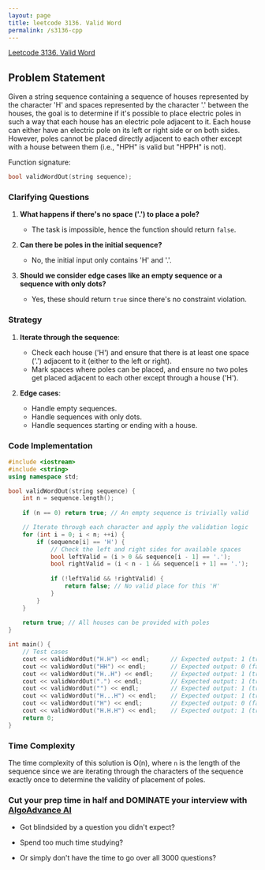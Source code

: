 ```yaml
---
layout: page
title: leetcode 3136. Valid Word
permalink: /s3136-cpp
---
```

[Leetcode 3136. Valid Word](https://algoadvance.github.io/algoadvance/l3136)
## Problem Statement

Given a string sequence containing a sequence of houses represented by the character 'H' and spaces represented by the character '.' between the houses, the goal is to determine if it's possible to place electric poles in such a way that each house has an electric pole adjacent to it. Each house can either have an electric pole on its left or right side or on both sides. However, poles cannot be placed directly adjacent to each other except with a house between them (i.e., "HPH" is valid but "HPPH" is not).

Function signature:
```cpp
bool validWordOut(string sequence);
```

### Clarifying Questions

1. **What happens if there's no space ('.') to place a pole?**
    - The task is impossible, hence the function should return `false`.

2. **Can there be poles in the initial sequence?**
    - No, the initial input only contains 'H' and '.'.

3. **Should we consider edge cases like an empty sequence or a sequence with only dots?**
    - Yes, these should return `true` since there's no constraint violation.

### Strategy

1. **Iterate through the sequence**:
    - Check each house ('H') and ensure that there is at least one space ('.') adjacent to it (either to the left or right).
    - Mark spaces where poles can be placed, and ensure no two poles get placed adjacent to each other except through a house ('H').

2. **Edge cases**:
    - Handle empty sequences.
    - Handle sequences with only dots.
    - Handle sequences starting or ending with a house.

### Code Implementation

```cpp
#include <iostream>
#include <string>
using namespace std;

bool validWordOut(string sequence) {
    int n = sequence.length();
    
    if (n == 0) return true; // An empty sequence is trivially valid

    // Iterate through each character and apply the validation logic
    for (int i = 0; i < n; ++i) {
        if (sequence[i] == 'H') {
            // Check the left and right sides for available spaces
            bool leftValid = (i > 0 && sequence[i - 1] == '.');
            bool rightValid = (i < n - 1 && sequence[i + 1] == '.');
            
            if (!leftValid && !rightValid) {
                return false; // No valid place for this 'H'
            }
        }
    }
    
    return true; // All houses can be provided with poles
}

int main() {
    // Test cases
    cout << validWordOut("H.H") << endl;      // Expected output: 1 (true)
    cout << validWordOut("HH") << endl;       // Expected output: 0 (false)
    cout << validWordOut("H..H") << endl;     // Expected output: 1 (true)
    cout << validWordOut(".") << endl;        // Expected output: 1 (true)
    cout << validWordOut("") << endl;         // Expected output: 1 (true)
    cout << validWordOut("H...H") << endl;    // Expected output: 1 (true)
    cout << validWordOut("H") << endl;        // Expected output: 0 (false)
    cout << validWordOut("H.H.H") << endl;    // Expected output: 1 (true)
    return 0;
}
```

### Time Complexity

The time complexity of this solution is O(n), where `n` is the length of the sequence since we are iterating through the characters of the sequence exactly once to determine the validity of placement of poles.


### Cut your prep time in half and DOMINATE your interview with [AlgoAdvance AI](https://algoAdvance.com)

- Got blindsided by a question you didn't expect?

- Spend too much time studying?

- Or simply don't have the time to go over all 3000 questions?


